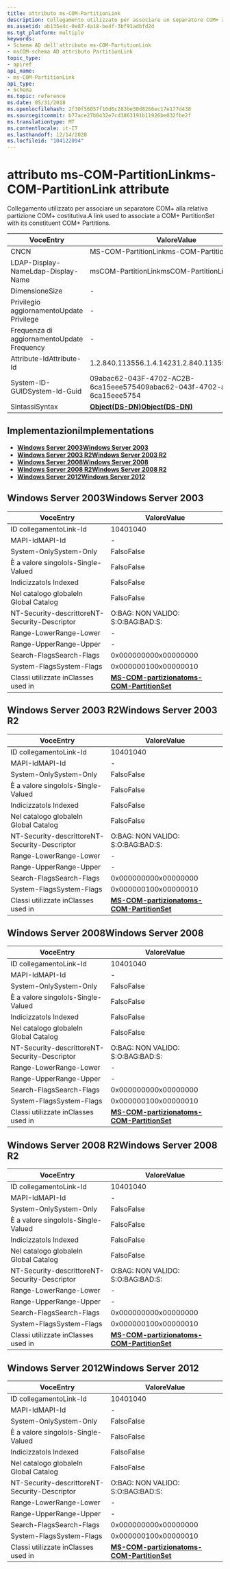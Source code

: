 ```yaml
---
title: attributo ms-COM-PartitionLink
description: Collegamento utilizzato per associare un separatore COM+ alla relativa partizione COM+ costitutiva.
ms.assetid: ab135e4c-0e87-4a18-be4f-3bf91adbfd2d
ms.tgt_platform: multiple
keywords:
- Schema AD dell'attributo ms-COM-PartitionLink
- msCOM-schema AD attributo PartitionLink
topic_type:
- apiref
api_name:
- ms-COM-PartitionLink
api_type:
- Schema
ms.topic: reference
ms.date: 05/31/2018
ms.openlocfilehash: 2f30f56057f10d6c283be30d8266ec17e177d438
ms.sourcegitcommit: b77ace27b0432e7cd3863191b11926be032fbe2f
ms.translationtype: MT
ms.contentlocale: it-IT
ms.lasthandoff: 12/14/2020
ms.locfileid: "104122094"
---
```

# <a name="ms-com-partitionlink-attribute"></a><span data-ttu-id="61a99-105">attributo ms-COM-PartitionLink</span><span class="sxs-lookup"><span data-stu-id="61a99-105">ms-COM-PartitionLink attribute</span></span>

<span data-ttu-id="61a99-106">Collegamento utilizzato per associare un separatore COM+ alla relativa partizione COM+ costitutiva.</span><span class="sxs-lookup"><span data-stu-id="61a99-106">A link used to associate a COM+ PartitionSet with its constituent COM+ Partitions.</span></span>



| <span data-ttu-id="61a99-107">Voce</span><span class="sxs-lookup"><span data-stu-id="61a99-107">Entry</span></span> | <span data-ttu-id="61a99-108">Valore</span><span class="sxs-lookup"><span data-stu-id="61a99-108">Value</span></span> |
|-------------------|-----------------------------------------|
| <span data-ttu-id="61a99-109">CN</span><span class="sxs-lookup"><span data-stu-id="61a99-109">CN</span></span>                | <span data-ttu-id="61a99-110">MS-COM-PartitionLink</span><span class="sxs-lookup"><span data-stu-id="61a99-110">ms-COM-PartitionLink</span></span>                    |
| <span data-ttu-id="61a99-111">LDAP-Display-Name</span><span class="sxs-lookup"><span data-stu-id="61a99-111">Ldap-Display-Name</span></span> | <span data-ttu-id="61a99-112">msCOM-PartitionLink</span><span class="sxs-lookup"><span data-stu-id="61a99-112">msCOM-PartitionLink</span></span>                     |
| <span data-ttu-id="61a99-113">Dimensione</span><span class="sxs-lookup"><span data-stu-id="61a99-113">Size</span></span>              | \-                                      |
| <span data-ttu-id="61a99-114">Privilegio aggiornamento</span><span class="sxs-lookup"><span data-stu-id="61a99-114">Update Privilege</span></span>  | \-                                      |
| <span data-ttu-id="61a99-115">Frequenza di aggiornamento</span><span class="sxs-lookup"><span data-stu-id="61a99-115">Update Frequency</span></span>  | \-                                      |
| <span data-ttu-id="61a99-116">Attribute-Id</span><span class="sxs-lookup"><span data-stu-id="61a99-116">Attribute-Id</span></span>      | <span data-ttu-id="61a99-117">1.2.840.113556.1.4.1423</span><span class="sxs-lookup"><span data-stu-id="61a99-117">1.2.840.113556.1.4.1423</span></span>                 |
| <span data-ttu-id="61a99-118">System-ID-GUID</span><span class="sxs-lookup"><span data-stu-id="61a99-118">System-Id-Guid</span></span>    | <span data-ttu-id="61a99-119">09abac62-043F-4702-AC2B-6ca15eee5754</span><span class="sxs-lookup"><span data-stu-id="61a99-119">09abac62-043f-4702-ac2b-6ca15eee5754</span></span>    |
| <span data-ttu-id="61a99-120">Sintassi</span><span class="sxs-lookup"><span data-stu-id="61a99-120">Syntax</span></span>            | [<span data-ttu-id="61a99-121">**Object(DS-DN)**</span><span class="sxs-lookup"><span data-stu-id="61a99-121">**Object(DS-DN)**</span></span>](s-object-ds-dn.md) |



## <a name="implementations"></a><span data-ttu-id="61a99-122">Implementazioni</span><span class="sxs-lookup"><span data-stu-id="61a99-122">Implementations</span></span>

-   [<span data-ttu-id="61a99-123">**Windows Server 2003**</span><span class="sxs-lookup"><span data-stu-id="61a99-123">**Windows Server 2003**</span></span>](#windows-server-2003)
-   [<span data-ttu-id="61a99-124">**Windows Server 2003 R2**</span><span class="sxs-lookup"><span data-stu-id="61a99-124">**Windows Server 2003 R2**</span></span>](#windows-server-2003-r2)
-   [<span data-ttu-id="61a99-125">**Windows Server 2008**</span><span class="sxs-lookup"><span data-stu-id="61a99-125">**Windows Server 2008**</span></span>](#windows-server-2008)
-   [<span data-ttu-id="61a99-126">**Windows Server 2008 R2**</span><span class="sxs-lookup"><span data-stu-id="61a99-126">**Windows Server 2008 R2**</span></span>](#windows-server-2008-r2)
-   [<span data-ttu-id="61a99-127">**Windows Server 2012**</span><span class="sxs-lookup"><span data-stu-id="61a99-127">**Windows Server 2012**</span></span>](#windows-server-2012)

## <a name="windows-server-2003"></a><span data-ttu-id="61a99-128">Windows Server 2003</span><span class="sxs-lookup"><span data-stu-id="61a99-128">Windows Server 2003</span></span>



| <span data-ttu-id="61a99-129">Voce</span><span class="sxs-lookup"><span data-stu-id="61a99-129">Entry</span></span> | <span data-ttu-id="61a99-130">Valore</span><span class="sxs-lookup"><span data-stu-id="61a99-130">Value</span></span> |
|------------------------|----------------------------------------------------------------|
| <span data-ttu-id="61a99-131">ID collegamento</span><span class="sxs-lookup"><span data-stu-id="61a99-131">Link-Id</span></span>                | <span data-ttu-id="61a99-132">1040</span><span class="sxs-lookup"><span data-stu-id="61a99-132">1040</span></span>                                                           |
| <span data-ttu-id="61a99-133">MAPI-Id</span><span class="sxs-lookup"><span data-stu-id="61a99-133">MAPI-Id</span></span>                | \-                                                             |
| <span data-ttu-id="61a99-134">System-Only</span><span class="sxs-lookup"><span data-stu-id="61a99-134">System-Only</span></span>            | <span data-ttu-id="61a99-135">Falso</span><span class="sxs-lookup"><span data-stu-id="61a99-135">False</span></span>                                                          |
| <span data-ttu-id="61a99-136">È a valore singolo</span><span class="sxs-lookup"><span data-stu-id="61a99-136">Is-Single-Valued</span></span>       | <span data-ttu-id="61a99-137">Falso</span><span class="sxs-lookup"><span data-stu-id="61a99-137">False</span></span>                                                          |
| <span data-ttu-id="61a99-138">Indicizzato</span><span class="sxs-lookup"><span data-stu-id="61a99-138">Is Indexed</span></span>             | <span data-ttu-id="61a99-139">Falso</span><span class="sxs-lookup"><span data-stu-id="61a99-139">False</span></span>                                                          |
| <span data-ttu-id="61a99-140">Nel catalogo globale</span><span class="sxs-lookup"><span data-stu-id="61a99-140">In Global Catalog</span></span>      | <span data-ttu-id="61a99-141">Falso</span><span class="sxs-lookup"><span data-stu-id="61a99-141">False</span></span>                                                          |
| <span data-ttu-id="61a99-142">NT-Security-descrittore</span><span class="sxs-lookup"><span data-stu-id="61a99-142">NT-Security-Descriptor</span></span> | <span data-ttu-id="61a99-143">O:BAG: NON VALIDO: S:</span><span class="sxs-lookup"><span data-stu-id="61a99-143">O:BAG:BAD:S:</span></span>                                                   |
| <span data-ttu-id="61a99-144">Range-Lower</span><span class="sxs-lookup"><span data-stu-id="61a99-144">Range-Lower</span></span>            | \-                                                             |
| <span data-ttu-id="61a99-145">Range-Upper</span><span class="sxs-lookup"><span data-stu-id="61a99-145">Range-Upper</span></span>            | \-                                                             |
| <span data-ttu-id="61a99-146">Search-Flags</span><span class="sxs-lookup"><span data-stu-id="61a99-146">Search-Flags</span></span>           | <span data-ttu-id="61a99-147">0x00000000</span><span class="sxs-lookup"><span data-stu-id="61a99-147">0x00000000</span></span>                                                     |
| <span data-ttu-id="61a99-148">System-Flags</span><span class="sxs-lookup"><span data-stu-id="61a99-148">System-Flags</span></span>           | <span data-ttu-id="61a99-149">0x00000010</span><span class="sxs-lookup"><span data-stu-id="61a99-149">0x00000010</span></span>                                                     |
| <span data-ttu-id="61a99-150">Classi utilizzate in</span><span class="sxs-lookup"><span data-stu-id="61a99-150">Classes used in</span></span>        | [<span data-ttu-id="61a99-151">**MS-COM-partizionato**</span><span class="sxs-lookup"><span data-stu-id="61a99-151">**ms-COM-PartitionSet**</span></span>](c-mscom-partitionset.md)<br/> |



## <a name="windows-server-2003-r2"></a><span data-ttu-id="61a99-152">Windows Server 2003 R2</span><span class="sxs-lookup"><span data-stu-id="61a99-152">Windows Server 2003 R2</span></span>



| <span data-ttu-id="61a99-153">Voce</span><span class="sxs-lookup"><span data-stu-id="61a99-153">Entry</span></span> | <span data-ttu-id="61a99-154">Valore</span><span class="sxs-lookup"><span data-stu-id="61a99-154">Value</span></span> |
|------------------------|----------------------------------------------------------------|
| <span data-ttu-id="61a99-155">ID collegamento</span><span class="sxs-lookup"><span data-stu-id="61a99-155">Link-Id</span></span>                | <span data-ttu-id="61a99-156">1040</span><span class="sxs-lookup"><span data-stu-id="61a99-156">1040</span></span>                                                           |
| <span data-ttu-id="61a99-157">MAPI-Id</span><span class="sxs-lookup"><span data-stu-id="61a99-157">MAPI-Id</span></span>                | \-                                                             |
| <span data-ttu-id="61a99-158">System-Only</span><span class="sxs-lookup"><span data-stu-id="61a99-158">System-Only</span></span>            | <span data-ttu-id="61a99-159">Falso</span><span class="sxs-lookup"><span data-stu-id="61a99-159">False</span></span>                                                          |
| <span data-ttu-id="61a99-160">È a valore singolo</span><span class="sxs-lookup"><span data-stu-id="61a99-160">Is-Single-Valued</span></span>       | <span data-ttu-id="61a99-161">Falso</span><span class="sxs-lookup"><span data-stu-id="61a99-161">False</span></span>                                                          |
| <span data-ttu-id="61a99-162">Indicizzato</span><span class="sxs-lookup"><span data-stu-id="61a99-162">Is Indexed</span></span>             | <span data-ttu-id="61a99-163">Falso</span><span class="sxs-lookup"><span data-stu-id="61a99-163">False</span></span>                                                          |
| <span data-ttu-id="61a99-164">Nel catalogo globale</span><span class="sxs-lookup"><span data-stu-id="61a99-164">In Global Catalog</span></span>      | <span data-ttu-id="61a99-165">Falso</span><span class="sxs-lookup"><span data-stu-id="61a99-165">False</span></span>                                                          |
| <span data-ttu-id="61a99-166">NT-Security-descrittore</span><span class="sxs-lookup"><span data-stu-id="61a99-166">NT-Security-Descriptor</span></span> | <span data-ttu-id="61a99-167">O:BAG: NON VALIDO: S:</span><span class="sxs-lookup"><span data-stu-id="61a99-167">O:BAG:BAD:S:</span></span>                                                   |
| <span data-ttu-id="61a99-168">Range-Lower</span><span class="sxs-lookup"><span data-stu-id="61a99-168">Range-Lower</span></span>            | \-                                                             |
| <span data-ttu-id="61a99-169">Range-Upper</span><span class="sxs-lookup"><span data-stu-id="61a99-169">Range-Upper</span></span>            | \-                                                             |
| <span data-ttu-id="61a99-170">Search-Flags</span><span class="sxs-lookup"><span data-stu-id="61a99-170">Search-Flags</span></span>           | <span data-ttu-id="61a99-171">0x00000000</span><span class="sxs-lookup"><span data-stu-id="61a99-171">0x00000000</span></span>                                                     |
| <span data-ttu-id="61a99-172">System-Flags</span><span class="sxs-lookup"><span data-stu-id="61a99-172">System-Flags</span></span>           | <span data-ttu-id="61a99-173">0x00000010</span><span class="sxs-lookup"><span data-stu-id="61a99-173">0x00000010</span></span>                                                     |
| <span data-ttu-id="61a99-174">Classi utilizzate in</span><span class="sxs-lookup"><span data-stu-id="61a99-174">Classes used in</span></span>        | [<span data-ttu-id="61a99-175">**MS-COM-partizionato**</span><span class="sxs-lookup"><span data-stu-id="61a99-175">**ms-COM-PartitionSet**</span></span>](c-mscom-partitionset.md)<br/> |



## <a name="windows-server-2008"></a><span data-ttu-id="61a99-176">Windows Server 2008</span><span class="sxs-lookup"><span data-stu-id="61a99-176">Windows Server 2008</span></span>



| <span data-ttu-id="61a99-177">Voce</span><span class="sxs-lookup"><span data-stu-id="61a99-177">Entry</span></span> | <span data-ttu-id="61a99-178">Valore</span><span class="sxs-lookup"><span data-stu-id="61a99-178">Value</span></span> |
|------------------------|----------------------------------------------------------------|
| <span data-ttu-id="61a99-179">ID collegamento</span><span class="sxs-lookup"><span data-stu-id="61a99-179">Link-Id</span></span>                | <span data-ttu-id="61a99-180">1040</span><span class="sxs-lookup"><span data-stu-id="61a99-180">1040</span></span>                                                           |
| <span data-ttu-id="61a99-181">MAPI-Id</span><span class="sxs-lookup"><span data-stu-id="61a99-181">MAPI-Id</span></span>                | \-                                                             |
| <span data-ttu-id="61a99-182">System-Only</span><span class="sxs-lookup"><span data-stu-id="61a99-182">System-Only</span></span>            | <span data-ttu-id="61a99-183">Falso</span><span class="sxs-lookup"><span data-stu-id="61a99-183">False</span></span>                                                          |
| <span data-ttu-id="61a99-184">È a valore singolo</span><span class="sxs-lookup"><span data-stu-id="61a99-184">Is-Single-Valued</span></span>       | <span data-ttu-id="61a99-185">Falso</span><span class="sxs-lookup"><span data-stu-id="61a99-185">False</span></span>                                                          |
| <span data-ttu-id="61a99-186">Indicizzato</span><span class="sxs-lookup"><span data-stu-id="61a99-186">Is Indexed</span></span>             | <span data-ttu-id="61a99-187">Falso</span><span class="sxs-lookup"><span data-stu-id="61a99-187">False</span></span>                                                          |
| <span data-ttu-id="61a99-188">Nel catalogo globale</span><span class="sxs-lookup"><span data-stu-id="61a99-188">In Global Catalog</span></span>      | <span data-ttu-id="61a99-189">Falso</span><span class="sxs-lookup"><span data-stu-id="61a99-189">False</span></span>                                                          |
| <span data-ttu-id="61a99-190">NT-Security-descrittore</span><span class="sxs-lookup"><span data-stu-id="61a99-190">NT-Security-Descriptor</span></span> | <span data-ttu-id="61a99-191">O:BAG: NON VALIDO: S:</span><span class="sxs-lookup"><span data-stu-id="61a99-191">O:BAG:BAD:S:</span></span>                                                   |
| <span data-ttu-id="61a99-192">Range-Lower</span><span class="sxs-lookup"><span data-stu-id="61a99-192">Range-Lower</span></span>            | \-                                                             |
| <span data-ttu-id="61a99-193">Range-Upper</span><span class="sxs-lookup"><span data-stu-id="61a99-193">Range-Upper</span></span>            | \-                                                             |
| <span data-ttu-id="61a99-194">Search-Flags</span><span class="sxs-lookup"><span data-stu-id="61a99-194">Search-Flags</span></span>           | <span data-ttu-id="61a99-195">0x00000000</span><span class="sxs-lookup"><span data-stu-id="61a99-195">0x00000000</span></span>                                                     |
| <span data-ttu-id="61a99-196">System-Flags</span><span class="sxs-lookup"><span data-stu-id="61a99-196">System-Flags</span></span>           | <span data-ttu-id="61a99-197">0x00000010</span><span class="sxs-lookup"><span data-stu-id="61a99-197">0x00000010</span></span>                                                     |
| <span data-ttu-id="61a99-198">Classi utilizzate in</span><span class="sxs-lookup"><span data-stu-id="61a99-198">Classes used in</span></span>        | [<span data-ttu-id="61a99-199">**MS-COM-partizionato**</span><span class="sxs-lookup"><span data-stu-id="61a99-199">**ms-COM-PartitionSet**</span></span>](c-mscom-partitionset.md)<br/> |



## <a name="windows-server-2008-r2"></a><span data-ttu-id="61a99-200">Windows Server 2008 R2</span><span class="sxs-lookup"><span data-stu-id="61a99-200">Windows Server 2008 R2</span></span>



| <span data-ttu-id="61a99-201">Voce</span><span class="sxs-lookup"><span data-stu-id="61a99-201">Entry</span></span> | <span data-ttu-id="61a99-202">Valore</span><span class="sxs-lookup"><span data-stu-id="61a99-202">Value</span></span> |
|------------------------|----------------------------------------------------------------|
| <span data-ttu-id="61a99-203">ID collegamento</span><span class="sxs-lookup"><span data-stu-id="61a99-203">Link-Id</span></span>                | <span data-ttu-id="61a99-204">1040</span><span class="sxs-lookup"><span data-stu-id="61a99-204">1040</span></span>                                                           |
| <span data-ttu-id="61a99-205">MAPI-Id</span><span class="sxs-lookup"><span data-stu-id="61a99-205">MAPI-Id</span></span>                | \-                                                             |
| <span data-ttu-id="61a99-206">System-Only</span><span class="sxs-lookup"><span data-stu-id="61a99-206">System-Only</span></span>            | <span data-ttu-id="61a99-207">Falso</span><span class="sxs-lookup"><span data-stu-id="61a99-207">False</span></span>                                                          |
| <span data-ttu-id="61a99-208">È a valore singolo</span><span class="sxs-lookup"><span data-stu-id="61a99-208">Is-Single-Valued</span></span>       | <span data-ttu-id="61a99-209">Falso</span><span class="sxs-lookup"><span data-stu-id="61a99-209">False</span></span>                                                          |
| <span data-ttu-id="61a99-210">Indicizzato</span><span class="sxs-lookup"><span data-stu-id="61a99-210">Is Indexed</span></span>             | <span data-ttu-id="61a99-211">Falso</span><span class="sxs-lookup"><span data-stu-id="61a99-211">False</span></span>                                                          |
| <span data-ttu-id="61a99-212">Nel catalogo globale</span><span class="sxs-lookup"><span data-stu-id="61a99-212">In Global Catalog</span></span>      | <span data-ttu-id="61a99-213">Falso</span><span class="sxs-lookup"><span data-stu-id="61a99-213">False</span></span>                                                          |
| <span data-ttu-id="61a99-214">NT-Security-descrittore</span><span class="sxs-lookup"><span data-stu-id="61a99-214">NT-Security-Descriptor</span></span> | <span data-ttu-id="61a99-215">O:BAG: NON VALIDO: S:</span><span class="sxs-lookup"><span data-stu-id="61a99-215">O:BAG:BAD:S:</span></span>                                                   |
| <span data-ttu-id="61a99-216">Range-Lower</span><span class="sxs-lookup"><span data-stu-id="61a99-216">Range-Lower</span></span>            | \-                                                             |
| <span data-ttu-id="61a99-217">Range-Upper</span><span class="sxs-lookup"><span data-stu-id="61a99-217">Range-Upper</span></span>            | \-                                                             |
| <span data-ttu-id="61a99-218">Search-Flags</span><span class="sxs-lookup"><span data-stu-id="61a99-218">Search-Flags</span></span>           | <span data-ttu-id="61a99-219">0x00000000</span><span class="sxs-lookup"><span data-stu-id="61a99-219">0x00000000</span></span>                                                     |
| <span data-ttu-id="61a99-220">System-Flags</span><span class="sxs-lookup"><span data-stu-id="61a99-220">System-Flags</span></span>           | <span data-ttu-id="61a99-221">0x00000010</span><span class="sxs-lookup"><span data-stu-id="61a99-221">0x00000010</span></span>                                                     |
| <span data-ttu-id="61a99-222">Classi utilizzate in</span><span class="sxs-lookup"><span data-stu-id="61a99-222">Classes used in</span></span>        | [<span data-ttu-id="61a99-223">**MS-COM-partizionato**</span><span class="sxs-lookup"><span data-stu-id="61a99-223">**ms-COM-PartitionSet**</span></span>](c-mscom-partitionset.md)<br/> |



## <a name="windows-server-2012"></a><span data-ttu-id="61a99-224">Windows Server 2012</span><span class="sxs-lookup"><span data-stu-id="61a99-224">Windows Server 2012</span></span>



| <span data-ttu-id="61a99-225">Voce</span><span class="sxs-lookup"><span data-stu-id="61a99-225">Entry</span></span> | <span data-ttu-id="61a99-226">Valore</span><span class="sxs-lookup"><span data-stu-id="61a99-226">Value</span></span> |
|------------------------|----------------------------------------------------------------|
| <span data-ttu-id="61a99-227">ID collegamento</span><span class="sxs-lookup"><span data-stu-id="61a99-227">Link-Id</span></span>                | <span data-ttu-id="61a99-228">1040</span><span class="sxs-lookup"><span data-stu-id="61a99-228">1040</span></span>                                                           |
| <span data-ttu-id="61a99-229">MAPI-Id</span><span class="sxs-lookup"><span data-stu-id="61a99-229">MAPI-Id</span></span>                | \-                                                             |
| <span data-ttu-id="61a99-230">System-Only</span><span class="sxs-lookup"><span data-stu-id="61a99-230">System-Only</span></span>            | <span data-ttu-id="61a99-231">Falso</span><span class="sxs-lookup"><span data-stu-id="61a99-231">False</span></span>                                                          |
| <span data-ttu-id="61a99-232">È a valore singolo</span><span class="sxs-lookup"><span data-stu-id="61a99-232">Is-Single-Valued</span></span>       | <span data-ttu-id="61a99-233">Falso</span><span class="sxs-lookup"><span data-stu-id="61a99-233">False</span></span>                                                          |
| <span data-ttu-id="61a99-234">Indicizzato</span><span class="sxs-lookup"><span data-stu-id="61a99-234">Is Indexed</span></span>             | <span data-ttu-id="61a99-235">Falso</span><span class="sxs-lookup"><span data-stu-id="61a99-235">False</span></span>                                                          |
| <span data-ttu-id="61a99-236">Nel catalogo globale</span><span class="sxs-lookup"><span data-stu-id="61a99-236">In Global Catalog</span></span>      | <span data-ttu-id="61a99-237">Falso</span><span class="sxs-lookup"><span data-stu-id="61a99-237">False</span></span>                                                          |
| <span data-ttu-id="61a99-238">NT-Security-descrittore</span><span class="sxs-lookup"><span data-stu-id="61a99-238">NT-Security-Descriptor</span></span> | <span data-ttu-id="61a99-239">O:BAG: NON VALIDO: S:</span><span class="sxs-lookup"><span data-stu-id="61a99-239">O:BAG:BAD:S:</span></span>                                                   |
| <span data-ttu-id="61a99-240">Range-Lower</span><span class="sxs-lookup"><span data-stu-id="61a99-240">Range-Lower</span></span>            | \-                                                             |
| <span data-ttu-id="61a99-241">Range-Upper</span><span class="sxs-lookup"><span data-stu-id="61a99-241">Range-Upper</span></span>            | \-                                                             |
| <span data-ttu-id="61a99-242">Search-Flags</span><span class="sxs-lookup"><span data-stu-id="61a99-242">Search-Flags</span></span>           | <span data-ttu-id="61a99-243">0x00000000</span><span class="sxs-lookup"><span data-stu-id="61a99-243">0x00000000</span></span>                                                     |
| <span data-ttu-id="61a99-244">System-Flags</span><span class="sxs-lookup"><span data-stu-id="61a99-244">System-Flags</span></span>           | <span data-ttu-id="61a99-245">0x00000010</span><span class="sxs-lookup"><span data-stu-id="61a99-245">0x00000010</span></span>                                                     |
| <span data-ttu-id="61a99-246">Classi utilizzate in</span><span class="sxs-lookup"><span data-stu-id="61a99-246">Classes used in</span></span>        | [<span data-ttu-id="61a99-247">**MS-COM-partizionato**</span><span class="sxs-lookup"><span data-stu-id="61a99-247">**ms-COM-PartitionSet**</span></span>](c-mscom-partitionset.md)<br/> |



 

 





